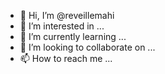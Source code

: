 - 👋 Hi, I’m @reveillemahi
- 👀 I’m interested in ...
- 🌱 I’m currently learning ...
- 💞️ I’m looking to collaborate on ...
- 📫 How to reach me ...

<!---
reveillemahi/reveillemahi is a ✨ special ✨ repository because its `README.md` (this file) appears on your GitHub profile.
You can click the Preview link to take a look at your changes.
--->
